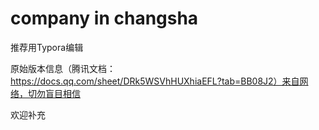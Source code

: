 # company in changsha


推荐用Typora编辑

原始版本信息（腾讯文档：https://docs.qq.com/sheet/DRk5WSVhHUXhiaEFL?tab=BB08J2）来自网络，切勿盲目相信

欢迎补充
